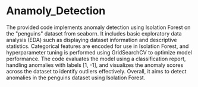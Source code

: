 # Anamoly_Detection
The provided code implements anomaly detection using Isolation Forest on the "penguins" dataset from seaborn. 
It includes basic exploratory data analysis (EDA) such as displaying dataset information and descriptive statistics. 
Categorical features are encoded for use in Isolation Forest, and hyperparameter tuning is performed using GridSearchCV to optimize model performance. 
The code evaluates the model using a classification report, handling anomalies with labels [1, -1], and visualizes the anomaly scores across the dataset to identify outliers effectively. 
Overall, it aims to detect anomalies in the penguins dataset using Isolation Forest.
